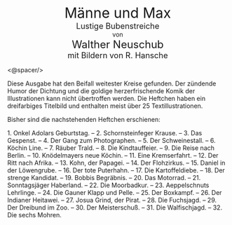 <div style="font-size: xx-large; text-align: center;">Männe und Max</div>
<div style="font-size: large; text-align: center;">Lustige Bubenstreiche</div>
<div style="text-align: center;">von</div>
<div style="font-size: x-large; text-align: center;">Walther Neuschub</div>
<div style="font-size: large; text-align: center;">mit Bildern von R. Hansche</div>

<@spacer/>

Diese Ausgabe hat den Beifall weitester Kreise gefunden. Der zündende Humor der Dichtung und die goldige herzerfrischende Komik der Illustrationen kann nicht übertroffen werden. Die Heftchen haben ein dreifarbiges Titelbild und enthalten meist über 25 Textillustrationen.

Bisher sind die nachstehenden Heftchen erschienen:

1\. Onkel Adolars Geburtstag. – 2. Schornsteinfeger Krause. – 3. Das Gespenst. – 4. Der Gang zum Photographen. – 5. Der Schweinestall. – 6. Köchin Line. – 7. Räuber Trald. – 8. Die Kindtauffeier. – 9. Die Reise nach Berlin. – 10. Knödelmayers neue Köchin. – 11. Eine Kremserfahrt. – 12. Der Ritt nach Afrika. – 13. Kohn, der Papagei. – 14. Der Flohzirkus. – 15. Daniel in der Löwengrube. – 16. Der tote Puterhahn. – 17. Die Kartoffeldiebe. – 18. Der strenge Kandidat. – 19. Bobbis Begräbnis. – 20. Das Motorrad. – 21. Sonntagsjäger Haberland. – 22. Die Moorbadkur. – 23. Aeppelschnuts Lehrlinge. – 24. Die Gauner Klapp und Pelle. – 25. Der Boxkampf. – 26. Der Indianer Heitawei. – 27. Josua Grind, der Pirat. – 28. Die Fuchsjagd. – 29. Der Dreibund im Zoo. – 30. Der Meisterschuß. – 31. Die Walfischjagd. – 32. Die sechs Mohren.
